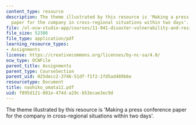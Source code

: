 ```yaml
---
content_type: resource
description: The theme illustrated by this resource is 'Making a press conference
  paper for the company in cross-regional situations within two days'.
file: /ol-ocw-studio-app/courses/11-941-disaster-vulnerability-and-resilience-spring-2005/f895d121801e474da29cb53ecae3ec9d_naohiko_omata11.pdf
file_size: 52386
file_type: application/pdf
learning_resource_types:
- Assignments
license: https://creativecommons.org/licenses/by-nc-sa/4.0/
ocw_type: OCWFile
parent_title: Assignments
parent_type: CourseSection
parent_uid: 025decc2-3746-51df-f1f2-1fd5ad489b6e
resourcetype: Document
title: naohiko_omata11.pdf
uid: f895d121-801e-474d-a29c-b53ecae3ec9d
---
```

The theme illustrated by this resource is 'Making a press conference paper for the company in cross-regional situations within two days'.